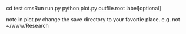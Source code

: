 cd test 
cmsRun run.py
python plot.py outfile.root label[optional]


note in plot.py change the save directory to your favortie place. e.g. not ~/www/Research 
